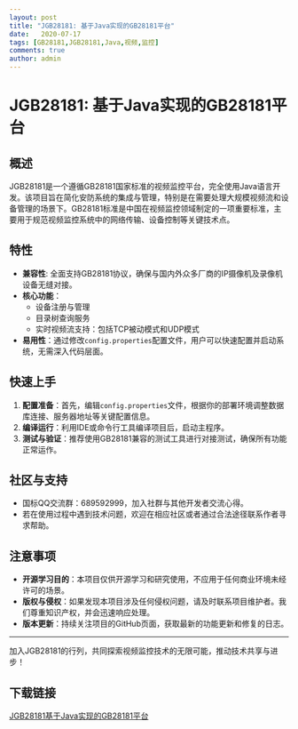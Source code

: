 ```yaml
---
layout: post
title: "JGB28181: 基于Java实现的GB28181平台"
date:   2020-07-17
tags: [GB28181,JGB28181,Java,视频,监控]
comments: true
author: admin
---
```

# JGB28181: 基于Java实现的GB28181平台

## 概述

JGB28181是一个遵循GB28181国家标准的视频监控平台，完全使用Java语言开发。该项目旨在简化安防系统的集成与管理，特别是在需要处理大规模视频流和设备管理的场景下。GB28181标准是中国在视频监控领域制定的一项重要标准，主要用于规范视频监控系统中的网络传输、设备控制等关键技术点。

## 特性

- **兼容性**: 全面支持GB28181协议，确保与国内外众多厂商的IP摄像机及录像机设备无缝对接。
- **核心功能**：
    - 设备注册与管理
    - 目录树查询服务
    - 实时视频流支持：包括TCP被动模式和UDP模式
- **易用性**：通过修改`config.properties`配置文件，用户可以快速配置并启动系统，无需深入代码层面。
  
## 快速上手

1. **配置准备**：首先，编辑`config.properties`文件，根据你的部署环境调整数据库连接、服务器地址等关键配置信息。
2. **编译运行**：利用IDE或命令行工具编译项目后，启动主程序。
3. **测试与验证**：推荐使用GB28181兼容的测试工具进行对接测试，确保所有功能正常运作。
   
## 社区与支持

- 国标QQ交流群：689592999，加入社群与其他开发者交流心得。
- 若在使用过程中遇到技术问题，欢迎在相应社区或者通过合法途径联系作者寻求帮助。

## 注意事项

- **开源学习目的**：本项目仅供开源学习和研究使用，不应用于任何商业环境未经许可的场景。
- **版权与侵权**：如果发现本项目涉及任何侵权问题，请及时联系项目维护者。我们尊重知识产权，并会迅速响应处理。
- **版本更新**：持续关注项目的GitHub页面，获取最新的功能更新和修复的日志。

---

加入JGB28181的行列，共同探索视频监控技术的无限可能，推动技术共享与进步！

## 下载链接

[JGB28181基于Java实现的GB28181平台](https://pan.quark.cn/s/dfa610953fa3)